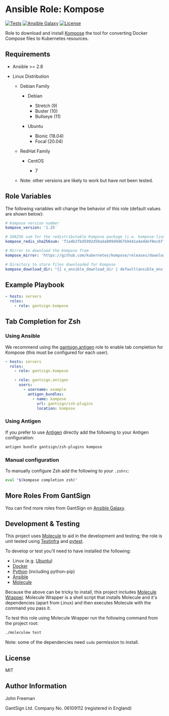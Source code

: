 Ansible Role: Kompose
=====================

[![Tests](https://github.com/gantsign/ansible_role_kompose/workflows/Tests/badge.svg)](https://github.com/gantsign/ansible_role_kompose/actions?query=workflow%3ATests)
[![Ansible Galaxy](https://img.shields.io/badge/ansible--galaxy-gantsign.kompose-blue.svg)](https://galaxy.ansible.com/gantsign/kompose)
[![License](https://img.shields.io/badge/license-MIT-blue.svg)](https://raw.githubusercontent.com/gantsign/ansible_role_kompose/master/LICENSE)

Role to download and install [Kompose](http://kompose.io) the tool for
converting Docker Compose files to Kubernetes resources.

Requirements
------------

* Ansible >= 2.8

* Linux Distribution

    * Debian Family

        * Debian

            * Stretch (9)
            * Buster (10)
            * Bullseye (11)

        * Ubuntu

            * Bionic (18.04)
            * Focal (20.04)

    * RedHat Family

        * CentOS

            * 7

    * Note: other versions are likely to work but have not been tested.

Role Variables
--------------

The following variables will change the behavior of this role (default values
are shown below):

```yaml
# Kompose version number
kompose_version: '1.25'

# SHA256 sum for the redistributable Kompose package (i.e. kompose-linux-amd64.tar.gz)
kompose_redis_sha256sum: 'f1a4b2fbd5992d58ada809d9d67b9441a4eddef0ec6ff068714f43c95a225f9e'

# Mirror to download the Kompose from
kompose_mirror: 'https://github.com/kubernetes/kompose/releases/download/v{{ kompose_version }}'

# Directory to store files downloaded for Kompose
kompose_download_dir: "{{ x_ansible_download_dir | default(ansible_env.HOME + '/.ansible/tmp/downloads') }}"
```

Example Playbook
----------------

```yaml
- hosts: servers
  roles:
    - role: gantsign.kompose
```

Tab Completion for Zsh
----------------------

### Using Ansible

We recommend using the
[gantsign.antigen](https://galaxy.ansible.com/gantsign/antigen) role to enable
tab completion for Kompose (this must be configured for each user).

```yaml
- hosts: servers
  roles:
    - role: gantsign.kompose

    - role: gantsign.antigen
      users:
        - username: example
          antigen_bundles:
            - name: kompose
              url: gantsign/zsh-plugins
              location: kompose
```

### Using Antigen

If you prefer to use [Antigen](https://github.com/zsh-users/antigen) directly
add the following to your Antigen configuration:

```bash
antigen bundle gantsign/zsh-plugins kompose
```

### Manual configuration

To manually configure Zsh add the following to your `.zshrc`:

```bash
eval "$(kompose completion zsh)"
```

More Roles From GantSign
------------------------

You can find more roles from GantSign on
[Ansible Galaxy](https://galaxy.ansible.com/gantsign).

Development & Testing
---------------------

This project uses [Molecule](http://molecule.readthedocs.io/) to aid in the
development and testing; the role is unit tested using
[Testinfra](http://testinfra.readthedocs.io/) and
[pytest](http://docs.pytest.org/).

To develop or test you'll need to have installed the following:

* Linux (e.g. [Ubuntu](http://www.ubuntu.com/))
* [Docker](https://www.docker.com/)
* [Python](https://www.python.org/) (including python-pip)
* [Ansible](https://www.ansible.com/)
* [Molecule](http://molecule.readthedocs.io/)

Because the above can be tricky to install, this project includes
[Molecule Wrapper](https://github.com/gantsign/molecule-wrapper). Molecule
Wrapper is a shell script that installs Molecule and it's dependencies (apart
from Linux) and then executes Molecule with the command you pass it.

To test this role using Molecule Wrapper run the following command from the
project root:

```bash
./moleculew test
```

Note: some of the dependencies need `sudo` permission to install.

License
-------

MIT

Author Information
------------------

John Freeman

GantSign Ltd.
Company No. 06109112 (registered in England)
